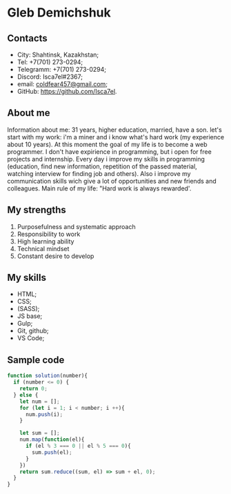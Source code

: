 # Gleb Demichshuk

## Contacts

- City: Shahtinsk, Kazakhstan;
- Tel: +7(701) 273-0294;
- Telegramm:  +7(701) 273-0294;
- Discord: Isca7el#2367;
- email: coldfear457@gmail.com;
- GitHub: <https://github.com/Isca7el>.

## About me

Information about me: 31 years, higher education, married, have a son. let's start with my work: i'm a miner and i know what's hard work (my experience about 10 years). At this moment the goal of my life is to become a web programmer.  I don't have expirience in programming, but i open for free projects and internship. Every day i improve my skills in programming (education, find new information, repetition of the passed material, watching interview for finding job and others). Also i improve my communication skills wich give a lot of opportunities and new friends and colleagues. Main rule of my life: "Hard work is always rewarded'.

## My strengths

1. Purposefulness and systematic approach
2. Responsibility to work
3. High learning ability
4. Technical mindset
5. Constant desire to develop

## My skills

- HTML;
- CSS;
- (SASS);
- JS base;
- Gulp;
- Git, github;
- VS Code;

## Sample code

```Javascript
function solution(number){
  if (number <= 0) {
    return 0;
  } else {
    let num = [];
    for (let i = 1; i < number; i ++){
      num.push(i);
    }

    let sum = [];
    num.map(function(el){
      if (el % 3 === 0 || el % 5 === 0){
        sum.push(el);
      }
    })
    return sum.reduce((sum, el) => sum + el, 0);
  }
}
```
